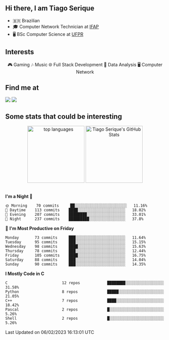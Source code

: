 
<h2> Hi there, I am Tiago Serique</h2>

<div>
	<ul>
		<li>🇧🇷 Brazilian</li>
		<li>🎓 Computer Network Technician at <a href="https://www.ifap.edu.br/">IFAP</a></li>
		<li>🖥️ BSc Computer Science at <a href="https://www.ufpr.br/portalufpr/">UFPR</a></li>
	</ul>
</div>


<h2>Interests</h2>

<div align="center">
	🎮 Gaming 🎶 Music 🌐 Full Stack Development 🎲 Data Analysis 🖥️ Computer Network
</div>

<h2>Find me at</h2>

<div>
	<a href="https://www.linkedin.com/in/tiago-serique"><img src="https://img.shields.io/badge/LinkedIn-0077B5?style=for-the-badge&logo=linkedin&logoColor=white"></a>
	<a href="https://www.instagram.com/tiago.serique/"><img src="https://img.shields.io/badge/Instagram-E4405F?style=for-the-badge&logo=instagram&logoColor=white"></a>
</div>

<h2>Some stats that could be interesting</h2>

<div align="center">
	<img height="180em" src="https://tiagoserique.vercel.app/api/top-langs/?layout=compact&theme=tokyonight&username=tiagoserique&langs_count=10&hide=makefile&exclude_repo=vim-mods" alt="top languages">
	<img height="180em" src="https://tiagoserique.vercel.app/api?username=tiagoserique&count_private=true&show_icons=true&theme=tokyonight&include_all_commits=true" alt="Tiago Serique's GitHub Stats">
</div> 

<br>

<!--START_SECTION:waka-->
**I'm a Night 🦉** 

```text
🌞 Morning    70 commits     ██░░░░░░░░░░░░░░░░░░░░░░░   11.16% 
🌆 Daytime    113 commits    ████░░░░░░░░░░░░░░░░░░░░░   18.02% 
🌃 Evening    207 commits    ████████░░░░░░░░░░░░░░░░░   33.01% 
🌙 Night      237 commits    █████████░░░░░░░░░░░░░░░░   37.8%

```
📅 **I'm Most Productive on Friday** 

```text
Monday       73 commits     ███░░░░░░░░░░░░░░░░░░░░░░   11.64% 
Tuesday      95 commits     ███░░░░░░░░░░░░░░░░░░░░░░   15.15% 
Wednesday    98 commits     ████░░░░░░░░░░░░░░░░░░░░░   15.63% 
Thursday     78 commits     ███░░░░░░░░░░░░░░░░░░░░░░   12.44% 
Friday       105 commits    ████░░░░░░░░░░░░░░░░░░░░░   16.75% 
Saturday     88 commits     ███░░░░░░░░░░░░░░░░░░░░░░   14.04% 
Sunday       90 commits     ███░░░░░░░░░░░░░░░░░░░░░░   14.35%

```


**I Mostly Code in C** 

```text
C                        12 repos            ████████░░░░░░░░░░░░░░░░░   31.58% 
Python                   8 repos             █████░░░░░░░░░░░░░░░░░░░░   21.05% 
C++                      7 repos             ████░░░░░░░░░░░░░░░░░░░░░   18.42% 
Pascal                   2 repos             █░░░░░░░░░░░░░░░░░░░░░░░░   5.26% 
Shell                    2 repos             █░░░░░░░░░░░░░░░░░░░░░░░░   5.26%

```



 Last Updated on 06/02/2023 16:13:01 UTC
<!--END_SECTION:waka-->
